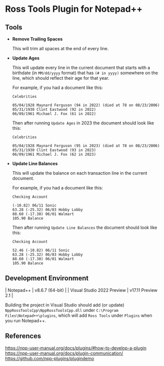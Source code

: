 # Ross Tools Plugin for Notepad++

## Tools

- **Remove Trailing Spaces**

  This will trim all spaces at the end of every line.

- **Update Ages**

  This will update every line in the current document that starts with a birthdate (in `MM/dd/yyyy` format) that has `(# in yyyy)` somewhere on the line, which should reflect their age for that year.
  
  For example, if you had a document like this:
  
  ```
  Celebrities
  
  05/04/1928 Maynard Ferguson (94 in 2022) (died at 78 on 08/23/2006)
  05/31/1930 Clint Eastwood (92 in 2022)
  06/09/1961 Michael J. Fox (61 in 2022)
  ```
  
  Then after running `Update Ages` in 2023 the document should look like this:
  
  ```
  Celebrities
  
  05/04/1928 Maynard Ferguson (95 in 2023) (died at 78 on 08/23/2006)
  05/31/1930 Clint Eastwood (93 in 2023)
  06/09/1961 Michael J. Fox (62 in 2023)
  ```
  
- **Update Line Balances**

  This will update the balance on each transaction line in the current document.
  
  For example, if you had a document like this:
  
  ```
  Checking Account
  
  (-10.82) 06/11 Sonic
  63.28 (-25.32) 06/03 Hobby Lobby
  88.60 (-17.30) 06/01 Walmart
  105.90 Balance
  ```
  
  Then after running `Update Line Balances` the document should look like this:
  
  ```
  Checking Account
  
  52.46 (-10.82) 06/11 Sonic
  63.28 (-25.32) 06/03 Hobby Lobby
  88.60 (-17.30) 06/01 Walmart
  105.90 Balance
  ```
  
## Development Environment

  | Notepad++ | v8.6.7 (64-bit) |
  | Visual Studio 2022 Preview | v17.11 Preview 2.1 |

  Building the project in Visual Studio should add (or update) `NppRossToolsCpp\NppRossToolsCpp.dll` under `C:\Program Files\Notepad++\plugins`, which will add `Ross Tools` under `Plugins` when you run Notepad++.  

## References

  https://npp-user-manual.org/docs/plugins/#how-to-develop-a-plugin  
  https://npp-user-manual.org/docs/plugin-communication/  
  https://github.com/npp-plugins/plugindemo  